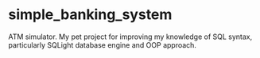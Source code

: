 # simple_banking_system
ATM simulator. My pet project for improving my knowledge of SQL syntax, particularly SQLight database engine and OOP approach.
